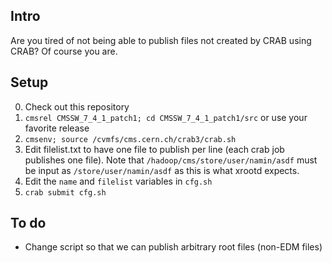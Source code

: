 ## Intro
Are you tired of not being able to publish files not created by CRAB using CRAB? Of course you are.

## Setup
0. Check out this repository
1. `cmsrel CMSSW_7_4_1_patch1; cd CMSSW_7_4_1_patch1/src` or use your favorite release
2. `cmsenv; source /cvmfs/cms.cern.ch/crab3/crab.sh`
3. Edit filelist.txt to have one file to publish per line (each crab job publishes one file).
   Note that `/hadoop/cms/store/user/namin/asdf` must be input as `/store/user/namin/asdf` as this is what xrootd expects.
4. Edit the `name` and `filelist` variables in `cfg.sh`
5. `crab submit cfg.sh`

## To do
* Change script so that we can publish arbitrary root files (non-EDM files)
